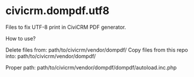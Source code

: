 # civicrm.dompdf.utf8
Files to fix UTF-8 print in CiviCRM PDF generator.


How to use?

Delete files from: path/to/civicrm/vendor/dompdf/
Copy files from this repo into: path/to/civicrm/vendor/dompdf/

Proper path: path/to/civicrm/vendor/dompdf/dompdf/autoload.inc.php
